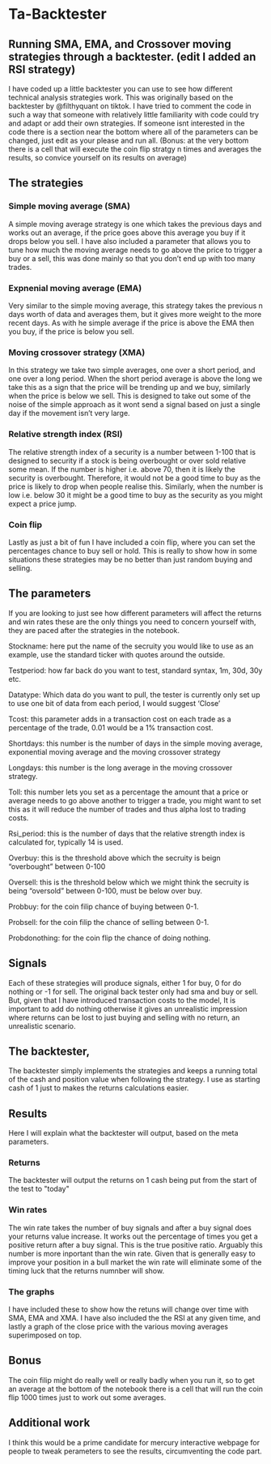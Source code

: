 # Ta-Backtester
## Running SMA, EMA, and Crossover moving strategies through a backtester. (edit I added an RSI strategy)
I have coded up a little backtester you can use to see how different technical analysis strategies work. This was originally based on the backtester by @filthyquant on tiktok.
I have tried to comment the code in such a way that someone with relatively little familiarity with code could try and adapt or add their own strategies. If someone isnt interested in the code there is a section near the bottom where all of the parameters can be changed, just edit as your please and run all. 
(Bonus: at the very bottom there is a cell that will execute the coin flip stratgy n times and averages the results, so convice yourself on its results on average) 

## The strategies 

### Simple moving average (SMA)
A simple moving average strategy is one which takes the previous days and works out an average, if the price goes above this average you buy if it drops below you sell. 
I have also included a parameter that allows you to tune how much the moving average needs to go above the price to trigger a buy or a sell, this was done mainly so that you don’t end up with too many trades. 
### Expnenial moving average (EMA)
Very similar to the simple moving average, this strategy takes the previous n days worth of data and averages them, but it gives more weight to the more recent days. 
As with he simple average if the price is above the EMA then you buy, if the price is below you sell. 
### Moving crossover strategy (XMA)
In this strategy we take two simple averages, one over a short period, and one over a long period.
When the short period average is above the long we take this as a sign that the price will be trending up and we buy, similarly when the price is below we sell. 
This is designed to take out some of the noise of the simple approach as it wont send a signal based on just a single day if the movement isn’t very large.
### Relative strength index  (RSI)
The relative strength index of a security is a number between 1-100 that is designed to security if a stock is being overbought or over sold relative some mean. 
If the number is higher i.e. above 70, then it is likely the security is overbought. 
Therefore, it would not be a good time to buy as the price is likely to drop when people realise this. 
Similarly, when the number is low i.e. below 30 it might be a good time to buy as the security as you might expect a price jump. 
### Coin flip
Lastly as just a bit of fun I have included a coin flip, where you can set the percentages chance to buy sell or hold. 
This is really to show how in some situations these strategies may be no better than just random buying and selling. 

## The parameters 
If you are looking to just see how different parameters will affect the returns and win rates these are the only things you need to concern yourself with, they are paced after the strategies in the notebook. 

Stockname: here put the name of the secruity you would like to use as an example, use the standard ticker with quotes around the outside.

Testperiod: how far back do you want to test, standard syntax, 1m, 30d, 30y etc.

Datatype: Which data do you want to pull, the tester is currently only set up to use one bit of data from each period, I would suggest ‘Close’

Tcost: this parameter adds in a transaction cost on each trade as a percentage of the trade, 0.01 would be a 1% transaction cost.

Shortdays: this number is the number of days in the simple moving average, exponential moving average and the moving crossover strategy

Longdays: this number is the long average in the moving crossover strategy.

Toll: this number lets you set as a percentage the amount that a price or average needs to go above another to trigger a trade, you might want to set this as it will reduce the number of trades and thus alpha lost to trading costs. 

Rsi_period: this is the number of days that the relative strength index is calculated for, typically 14 is used. 

Overbuy: this is the threshold above which the secruity is beign “overbought” between 0-100

Oversell: this is the threshold below which we might think the secruity is being “oversold” between 0-100, must be below over buy. 

Probbuy: for the coin filip chance of buying between 0-1. 

Probsell: for the coin filip the chance of selling between 0-1.

Probdonothing: for the coin flip the chance of doing nothing.

## Signals 
Each of these strategies will produce signals, either 1 for buy, 0 for do nothing or -1 for sell. The original back tester only had sma and buy or sell. 
But, given that I have introduced transaction costs to the model, It is important to add do nothing otherwise it gives an unrealistic impression where returns can be lost to just buying and selling with no return, an unrealistic scenario. 
## The backtester, 
The backtester simply implements the strategies and keeps a running total of the cash and position value when following the strategy. I use as starting cash of 1 just to makes the returns calculations easier. 

## Results
Here I will explain what the backtester will output, based on the meta parameters.
### Returns

The backtester will output the returns on 1 cash being put from the start of the test to "today"

### Win rates

The win rate takes the number of buy signals and after a buy signal does your returns value increase. It works out the percentage of times you get a positive return after a buy signal. This is the true positive ratio. Arguably this number is more inportant than the win rate. Given that is generally easy to improve your position in a bull market the win rate will eliminate some of the timing luck that the returns numnber will show.

### The graphs

I have included these to show how the retuns will change over time with SMA, EMA and XMA. I have also included the the RSI at any given time, and lastly a graph of the close price with the various moving averages superimposed on top. 

## Bonus 
The coin filip might do really well or really badly when you run it, so to get an average at the bottom of the notebook there is a cell that will run the coin flip 1000 times just to work out some averages. 

## Additional work
I think this would be a prime candidate for mercury interactive webpage for people to tweak perameters to see the results, circumventing the code part. 

